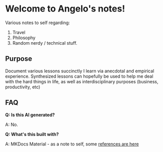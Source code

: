 # Welcome to Angelo's notes!

Various notes to self regarding:

1. Travel
2. Philosophy
3. Random nerdy / technical stuff.

## Purpose

Document various lessons succinctly I learn via anecdotal and empirical experience. Synthesized lessons can hopefully be used to help me deal with the hard things in life, as well as interdisciplinary purposes (business, productivity, etc)

## FAQ

**Q: Is this AI generated?**

A: No.

**Q: What's this built with?**

A: MKDocs Material - as a note to self, some [references are here](https://squidfunk.github.io/mkdocs-material/reference/)

